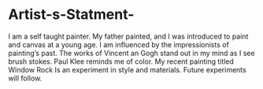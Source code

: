 # Artist-s-Statment-
 I am a self taught painter.  My father painted, and I was introduced to paint and canvas at a young age.   I am influenced by  the impressionists of painting’s past.  The works of Vincent an Gogh stand out in my mind as I see brush stokes.  Paul Klee reminds me of color.  My recent painting titled Window Rock Is an experiment in style and materials.  Future experiments will follow. 
